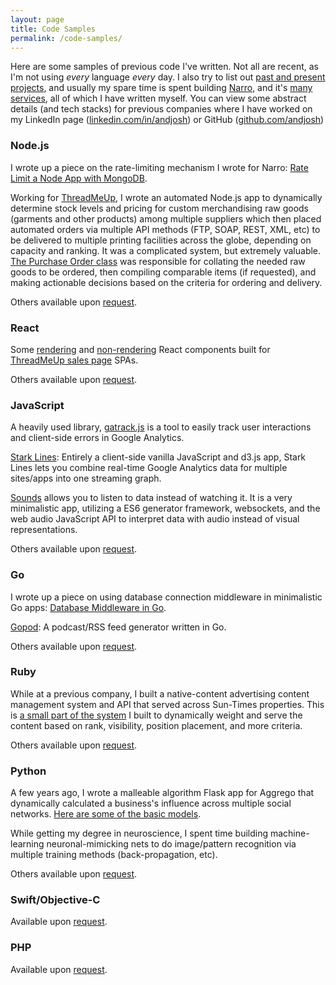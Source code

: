 ```yaml
---
layout: page
title: Code Samples
permalink: /code-samples/
---
```


Here are some samples of previous code I've written. Not all are recent, as I'm not using _every_ language _every_ day. I also try to list out [past and present projects](/lists/project), and usually my spare time is spent building [Narro](//www.narro.co), and it's [many services](//narro.co/apps), all of which I have written myself. You can view some abstract details (and tech stacks) for previous companies where I have worked on my LinkedIn page ([linkedin.com/in/andjosh](//linkedin.com/in/andjosh)) or GitHub ([github.com/andjosh](//github.com/andjosh))

### Node.js
I wrote up a piece on the rate-limiting mechanism I wrote for Narro: [Rate Limit a Node App with MongoDB](/2016/03/13/rate-limit-node-mongodb/).

Working for [ThreadMeUp](//threadmeup.com), I wrote an automated Node.js app to dynamically determine stock levels and pricing for custom merchandising raw goods (garments and other products) among multiple suppliers which then placed automated orders via multiple API methods (FTP, SOAP, REST, XML, etc) to be delivered to multiple printing facilities across the globe, depending on capacity and ranking. It was a complicated system, but extremely valuable. [The Purchase Order class](https://gist.github.com/andjosh/99b322b7ecd6b71ea854fdccdb61eeea) was responsible for collating the needed raw goods to be ordered, then compiling comparable items (if requested), and making actionable decisions based on the criteria for ordering and delivery.

Others available upon [request](mailto:email@andjosh.com).

### React
Some [rendering](https://gist.github.com/andjosh/54c20cb38670d7462e901c2170c5c396) and [non-rendering](https://gist.github.com/andjosh/d4663f4622caba7d35e26e44ec9514e4) React components built for [ThreadMeUp sales page](//threadmeup.com/maximumeffort) SPAs.

Others available upon [request](mailto:email@andjosh.com).

### JavaScript
A heavily used library, [gatrack.js](/gatrack.js) is a tool to easily track user interactions and client-side errors in Google Analytics.

[Stark Lines](//starklines.andjosh.com): Entirely a client-side vanilla JavaScript and d3.js app, Stark Lines lets you combine real-time Google Analytics data for multiple sites/apps into one streaming graph.

[Sounds](//sounds.andjosh.com?id=narro) allows you to listen to data instead of watching it. It is a very minimalistic app, utilizing a ES6 generator framework, websockets, and the web audio JavaScript API to interpret data with audio instead of visual representations.

Others available upon [request](mailto:email@andjosh.com).

### Go
I wrote up a piece on using database connection middleware in minimalistic Go apps: [Database Middleware in Go](/2015/01/31/middleware-in-go/).

[Gopod](https://github.com/jbckmn/gopod): A podcast/RSS feed generator written in Go.

Others available upon [request](mailto:email@andjosh.com).

### Ruby
While at a previous company, I built a native-content advertising content management system and API that served across Sun-Times properties. This is [a small part of the system](https://gist.github.com/andjosh/3e2d7f684aa7903723a21107cbffcf94) I built to dynamically weight and serve the content based on rank, visibility, position placement, and more criteria.

Others available upon [request](mailto:email@andjosh.com).

### Python
A few years ago, I wrote a malleable algorithm Flask app for Aggrego that dynamically calculated a business's influence across multiple social networks. [Here are some of the basic models](https://gist.github.com/andjosh/db74d2e117ea9863f4b295f252fb5a5a).

While getting my degree in neuroscience, I spent time building machine-learning neuronal-mimicking nets to do image/pattern recognition via multiple training methods (back-propagation, etc).

Others available upon [request](mailto:email@andjosh.com).

### Swift/Objective-C
Available upon [request](mailto:email@andjosh.com).

### PHP
Available upon [request](mailto:email@andjosh.com).
